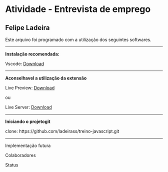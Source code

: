 <h1><b>Atividade - Entrevista de emprego</b></h1>
 <h2>Felipe Ladeira</h2>
<p>Este arquivo foi programado com a utilização dos seguintes softwares. 
<hr>
<p><b>Instalação recomendada:</b></p>
 Vscode:
<a href="https://code.visualstudio.com/">
<alt=> Download
</a>
<hr>
<p><b>Aconselhavel a utilização da extensão</b></p>
<!-- <hr> -->
<p>Live Preview:
<a href="https://marketplace.visualstudio.com/items?itemName=ms-vscode.live-server">
 <alt=> Download
 </a>
</p> 
<p>ou</p>
<p>Live Server:
<a href="https://marketplace.visualstudio.com/items?itemName=ritwickdey.LiveServer">
<alt=>Download
</a>
</p> 
<hr>
<p><b>Iniciando o projetogit</b></p>
<p>clone:<a herf="https://github.com/ladeirass/treino-javascript.git">
<alt=>https://github.com/ladeirass/treino-javascript.git
</a></p>
<hr>

<p>Implementação futura</p>
<p>Colaboradores</p>
<p>Status</p>

